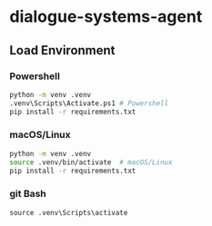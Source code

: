 # dialogue-systems-agent

## **Load Environment**

### Powershell
```bash
python -m venv .venv
.venv\Scripts\Activate.ps1 # Powershell
pip install -r requirements.txt
```
### macOS/Linux
```bash
python -m venv .venv
source .venv/bin/activate  # macOS/Linux
pip install -r requirements.txt
```

### git Bash
```
source .venv\Scripts\activate
```

